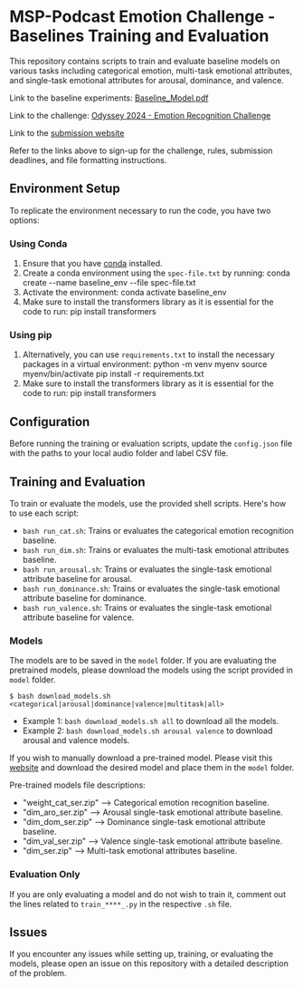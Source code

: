 # MSP-Podcast Emotion Challenge - Baselines Training and Evaluation

This repository contains scripts to train and evaluate baseline models on various tasks including categorical emotion, multi-task emotional attributes, and single-task emotional attributes for arousal, dominance, and valence.

Link to the baseline experiments: [Baseline_Model.pdf](Baseline_Model.pdf)

Link to the challenge: [Odyssey 2024 - Emotion Recognition Challenge](https://www.odyssey2024.org/emotion-recognition-challenge)

Link to the [submission website](https://lab-msp.com/MSP-Podcast_Competition/leaderboard.php)

Refer to the links above to sign-up for the challenge, rules, submission deadlines, and file formatting instructions.
## Environment Setup

To replicate the environment necessary to run the code, you have two options:

### Using Conda

1. Ensure that you have [conda](https://docs.conda.io/projects/conda/en/latest/user-guide/install/) installed.
2. Create a conda environment using the `spec-file.txt` by running:
    conda create --name baseline_env --file spec-file.txt
3. Activate the environment:
    conda activate baseline_env
4. Make sure to install the transformers library as it is essential for the code to run:
    pip install transformers



### Using pip

1. Alternatively, you can use `requirements.txt` to install the necessary packages in a virtual environment:
    python -m venv myenv
    source myenv/bin/activate
    pip install -r requirements.txt
2. Make sure to install the transformers library as it is essential for the code to run:
    pip install transformers


## Configuration

Before running the training or evaluation scripts, update the `config.json` file with the paths to your local audio folder and label CSV file.

## Training and Evaluation

To train or evaluate the models, use the provided shell scripts. Here's how to use each script:

- `bash run_cat.sh`: Trains or evaluates the categorical emotion recognition baseline.
- `bash run_dim.sh`: Trains or evaluates the multi-task emotional attributes baseline.
- `bash run_arousal.sh`: Trains or evaluates the single-task emotional attribute baseline for arousal.
- `bash run_dominance.sh`: Trains or evaluates the single-task emotional attribute baseline for dominance.
- `bash run_valence.sh`: Trains or evaluates the single-task emotional attribute baseline for valence.


### Models

The models are to be saved in the `model` folder. If you are evaluating the pretrained models, please download the models using the script provided in `model` folder. 
  ```
  $ bash download_models.sh <categorical|arousal|dominance|valence|multitask|all>
  ```
- Example 1: `bash download_models.sh all` to download all the models.
- Example 2: `bash download_models.sh arousal valence` to download arousal and valence models.

If you wish to manually download a pre-trained model. Please visit this [website](https://lab-msp.com/MODELS/Odyssey_Baselines/) and download the desired model and place them in the `model` folder. 

Pre-trained models file descriptions:
- "weight_cat_ser.zip" --> Categorical emotion recognition baseline.
- "dim_aro_ser.zip" --> Arousal single-task emotional attribute baseline.
- "dim_dom_ser.zip" --> Dominance single-task emotional attribute baseline.
- "dim_val_ser.zip" --> Valence single-task emotional attribute baseline.
- "dim_ser.zip" --> Multi-task emotional attributes baseline.
    
### Evaluation Only

If you are only evaluating a model and do not wish to train it, comment out the lines related to `train_****_.py` in the respective `.sh` file.

## Issues

If you encounter any issues while setting up, training, or evaluating the models, please open an issue on this repository with a detailed description of the problem.
